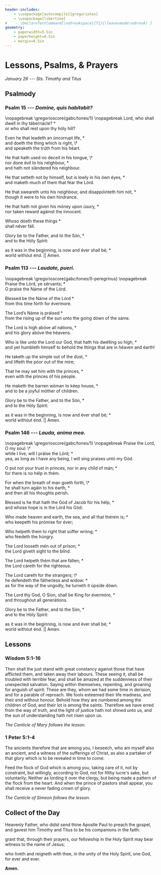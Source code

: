 ```yaml
---
header-includes:
    - \usepackage[autocompile]{gregoriotex}
    - \usepackage{libertine}
#    - \DeclareTextCommand{\nobreakspace}{T1}{\leavevmode\nobreak\ }
geometry:
    - paperwidth=5.5in
    - paperheight=8.5in
    - margin=0.5in
---
```


# Lessons, Psalms, & Prayers
_January 26 --- Sts. Timothy and Titus_

## Psalmody

### Psalm 15 --- _Domine, quis habitabit?_
\nopagebreak
\gregorioscore{gabc/tones/1}
\nopagebreak
Lord, who shall dwell in thy tábernácle? \*   
or who shall rest upon thy hóly híll?

Even he that leadeth an úncorrupt lífe, \*  
and doeth the thing which is right, \†  
and speaketh the trúth from his héart.

He that hath used no deceit in his tongue, \†  
nor done évil to his néighbour, \*  
and hath not slándered his néighbour.

He that setteth not by himself, but is lowly in his ówn éyes, \*  
and maketh much of them that féar the Lórd.

He that sweareth unto his neighbour, and disappóinteth him nót, \*  
though it were to his ówn híndrance.

He that hath not given his móney upon úsury, \*  
nor taken reward agáinst the ínnocent.

Whoso dóeth these thíngs \*  
shall néver fáll.

Glory be to the Father, and tó the Són, \*  
and to the Hóly Spírit:     

as it was in the beginning, is now and éver shall bé; \*  
world withóut énd. || Amen.

### Psalm 113 --- _Laudate, pueri._
\nopagebreak
\gregorioscore{gabc/tones/0-peregrinus}
\nopagebreak
Praise the Lórd, ye sérvants; \*  
O praise the Náme of the Lórd.

Blessed be the Náme of the Lórd \*  
from this time fórth for évermore.

The Lord’s Náme is práised \*  
from the rising up of the sun unto the going dówn of the sáme.

The Lord is high abóve all nátions, \*  
and his glory abóve the héavens.

Who is like unto the Lord our God, that hath his dwélling so hígh, \*  
and yet humbleth himself to behold the things that are in héaven and éarth!

He taketh up the símple out of the dúst, \*  
and lifteth the póor out of the míre;

That he may set him wíth the prínces, \*  
even with the princes óf his péople.

He maketh the barren wóman to kéep house, \*  
and to be a joyful móther of chíldren.

Glory be to the Father, and tó the Són, \*  
and to the Hóly Spírit:     

as it was in the beginning, is now and éver shall bé; \*  
world withóut énd. || Amen.

### Psalm 146 --- _Lauda, anima mea._
\nopagebreak
\gregorioscore{gabc/tones/1}
\nopagebreak
Praise the Lord, O my soul: \†  
while I live, will I práise the Lórd; \*  
yea, as long as I have any being, I will sing praises untó my Gód.

O put not your trust in princes, nor in any chíld of mán; \*  
for there is no hélp in thém.

For when the breath of man goeth forth, \†  
he shall turn agáin to his éarth, \*  
and then áll his thoughts pérish.

Blessed is he that hath the God of Jacob fór his hélp, \*   
and whose hope is in the Lórd his Gód:

Who made heaven and earth, the sea, and all that thérein ís; \*  
who keepeth his prómise for éver;

Who helpeth them to right that súffer wróng; \*  
who féedeth the húngry.

The Lord looseth mén out of príson; \*  
the Lord giveth síght to the blínd.

The Lord helpeth thém that are fállen; \*  
the Lord cáreth for the ríghteous.

The Lord careth for the strangers; \†  
he defendeth the fátherless and wídow: \*  
as for the way of the ungodly, he turneth it úpside dówn.

The Lord thy God, O Sion, shall be King for évermóre, \*  
and throughóut all generátions.

Glory be to the Father, and tó the Són, \*  
and to the Hóly Spírit:     

as it was in the beginning, is now and éver shall bé; \*  
world withóut énd. || Amen.

## Lessons

### Wisdom 5:1-16

Then shall the just stand with great constancy against those that have afflicted them, and taken away their labours. These seeing it, shall be troubled with terrible fear, and shall be amazed at the suddenness of their unexpected salvation. Saying within themselves, repenting, and groaning for anguish of spirit: These are they, whom we had some time in derision, and for a parable of reproach. We fools esteemed their life madness, and their end without honour. Behold how they are numbered among the children of God, and their lot is among the saints. Therefore we have erred from the way of truth, and the light of justice hath not shined unto us, and the sun of understanding hath not risen upon us.

_The Canticle of Mary follows the lesson._

### 1 Peter 5:1-4

The ancients therefore that are among you, I beseech, who am myself also an ancient, and a witness of the sufferings of Christ, as also a partaker of that glory which is to be revealed in time to come:

Feed the flock of God which is among you, taking care of it, not by constraint, but willingly, according to God, not for filthy lucre's sake, but voluntarily; Neither as lording it over the clergy, but being made a pattern of the flock from the heart. And when the prince of pastors shall appear, you shall receive a never fading crown of glory.

_The Canticle of Simeon follows the lesson._

## Collect of the Day

Heavenly Father,
who didst send thine Apostle Paul to preach the gospel,
and gavest him Timothy and Titus
to be his companions in the faith:

grant that, through their prayers,
our fellowship in the Holy Spirit
may bear witness to the name of Jesus;

who liveth and reigneth with thee,
in the unity of the Holy Spirit,
one God, for ever and ever.

**Amen.**
